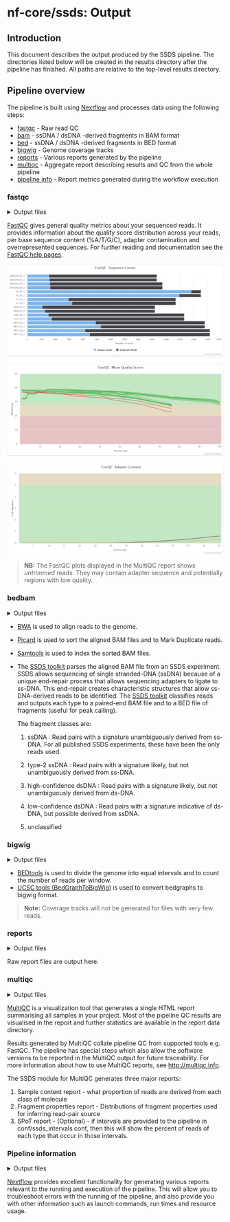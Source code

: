 # nf-core/ssds: Output

## Introduction

This document describes the output produced by the SSDS pipeline. The directories listed below will be created in the results directory after the pipeline has finished. All paths are relative to the top-level results directory.

## Pipeline overview
	
The pipeline is built using [Nextflow](https://www.nextflow.io/) and processes data using the following steps:

* [fastqc](#fastqc) - Raw read QC
* [bam](#bedbam") - ssDNA / dsDNA -derived fragments in BAM format
* [bed](#bedbam) - ssDNA / dsDNA -derived fragments in BED format
* [bigwig](#bigwig) - Genome coverage tracks
* [reports](#reports) - Various reports generated by the pipeline
* [multiqc](#multiqc) - Aggregate report describing results and QC from the whole pipeline
* [pipeline info](#pipeline-information) - Report metrics generated during the workflow execution

### fastqc

<details markdown="1">
<summary>Output files</summary>

* `fastqc/`
    * `*_fastqc.html`: FastQC report containing quality metrics.
    * `*_fastqc.zip`: Zip archive containing the FastQC report, tab-delimited data file and plot images.

</details>

[FastQC](http://www.bioinformatics.babraham.ac.uk/projects/fastqc/) gives general quality metrics about your sequenced reads. It provides information about the quality score distribution across your reads, per base sequence content (%A/T/G/C), adapter contamination and overrepresented sequences. For further reading and documentation see the [FastQC help pages](http://www.bioinformatics.babraham.ac.uk/projects/fastqc/Help/).

![MultiQC - FastQC sequence counts plot](images/mqc_fastqc_counts.png)

![MultiQC - FastQC mean quality scores plot](images/mqc_fastqc_quality.png)

![MultiQC - FastQC adapter content plot](images/mqc_fastqc_adapter.png)

> **NB:** The FastQC plots displayed in the MultiQC report shows _untrimmed_ reads. They may contain adapter sequence and potentially regions with low quality.

### bedbam

<details markdown="1">
<summary>Output files</summary>

* `bam/`
    * `<sample>.ssDNA.bam`: a BAM file containing reads derived from single-stranded DNA.
    * `<sample>.ssDNA_type2.bam`: a BAM file containing reads derived from lower-confidence (type-2) single-stranded DNA. These reads are low confidence because they may also be derived from dsDNA.
    * `<sample>.dsDNA_hiconf.bam`: a BAM file containing reads derived from higher confidence double-stranded DNA. Nonetheless, these reads may also be derived from ssDNA. 
    * `<sample>.dsDNA_loconf.bam`: a BAM file containing reads derived from lower confidence double-stranded DNA. The structure used to infer These reads may also be derived from ssDNA. 
    * `<sample>.unclassified.bam`: a BAM file containing unclassified reads. 
    * `<sample>.ssDNA.bam.bai`: index for a BAM file containing reads derived from single-stranded DNA.
    * `<sample>.ssDNA_type2.bam.bai`: index for a BAM file containing reads derived from lower-confidence (type-2) single-stranded DNA. These reads are low confidence because they may also be derived from dsDNA.
    * `<sample>.dsDNA_hiconf.bam.bai`: index for a BAM file containing reads derived from higher confidence double-stranded DNA. Nonetheless, these reads may also be derived from ssDNA. 
    * `<sample>.dsDNA_loconf.bam.bai`: index for a BAM file containing reads derived from lower confidence double-stranded DNA. The structure used to infer These reads may also be derived from ssDNA. 
    * `<sample>.unclassified.bam.bai`: index for a BAM file containing unclassified reads. 
    
* `bed/`
    * `<sample>.ssDNA.bed`: a BED file containing fragments derived from single-stranded DNA.
    * `<sample>.ssDNA_type2.bed`: a BED file containing fragments derived from lower-confidence (type-2) single-stranded DNA. These reads are low confidence because they may also be derived from dsDNA.
    * `<sample>.dsDNA_hiconf.bed`: a BED file containing fragments derived from higher confidence double-stranded DNA. Nonetheless, these reads may also be derived from ssDNA. 
    * `<sample>.dsDNA_loconf.bed`: a BED file containing fragments derived from lower confidence double-stranded DNA. The structure used to infer These reads may also be derived from ssDNA. 
    * `<sample>.unclassified.bed`: a BED file containing unclassified fragments. 

</details>

- [BWA](https://github.com/lh3/bwa) is used to align reads to the genome. 
- [Picard](https://broadinstitute.github.io/picard/) is used to sort the aligned BAM files and to Mark Duplicate reads. 
- [Samtools](http://www.htslib.org/) is used to index the sorted BAM files. 

- The [SSDS toolkit](https://github.com/kevbrick/ssds_pipeline_accessory_scripts) parses the aligned BAM file from an SSDS experiment. SSDS allows sequencing of single stranded-DNA (ssDNA) because of a unique end-repair process that allows sequencing adapters to ligate to ss-DNA. This end-repair creates characteristic structures that allow ss-DNA-derived reads to be identified. The [SSDS toolkit](https://github.com/kevbrick/ssds_pipeline_accessory_scripts) classifies reads and outputs each type to a paired-end BAM file and to a BED file of fragments (useful for peak calling).

	 The fragment classes are:   
	1. ssDNA : Read pairs with a signature unambiguously derived from ss-DNA. For all published SSDS experiments, these have been the only reads used.

	2. type-2 ssDNA : Read pairs with a signature likely, but not unambiguously derived from ss-DNA. 

	3. high-confidence dsDNA : Read pairs with a signature likely, but not unambiguously derived from ds-DNA. 

	4. low-confidence dsDNA : Read pairs with a signature indicative of ds-DNA, but possible derived from ssDNA.  

	5. unclassified

### bigwig

<details markdown="1">
<summary>Output files</summary>

* `bigwig/`
    * `<sample>.<read_type>.FWD.bigwig`: Genome coverage of reads that map to the forward (top) strand. 
    * `<sample>.<read_type>.REV.bigwig`: Genome coverage of reads that map to the reverse (bottom) strand. 
    * `<sample>.<read_type>.TOT.bigwig`: Genome coverage of all reads. 
    * `<sample>.<read_type>.FR.bigwig`: Genome coverage of the log2(fwd/reverse) read ratio. 
    
</details>


- [BEDtools](https://bedtools.readthedocs.io/en/latest/) is used to divide the genome into equal intervals and to count the number of reads per window. 
- [UCSC tools (BedGraphToBigWig)](https://hgdownload.soe.ucsc.edu/downloads.html#utilities_downloads) is used to convert bedgraphs to bigwig format. 

> **Note:** Coverage tracks will not be generated for files with very few reads.

### reports

<details markdown="1">
<summary>Output files</summary>

* `reports/`
    * `<sample_id>.*`: various reports used by multiqc.

</details>

Raw report files are output here.
### multiqc

<details markdown="1">
<summary>Output files</summary>

* `multiqc/`
    * `multiqc_report.html`: a standalone HTML file that can be viewed in your web browser.
    * `multiqc_data/`: directory containing parsed statistics from the different tools used in the pipeline.
    * `multiqc_plots/`: directory containing static images from the report in various formats.

</details>

[MultiQC](http://multiqc.info) is a visualization tool that generates a single HTML report summarising all samples in your project. Most of the pipeline QC results are visualised in the report and further statistics are available in the report data directory.

Results generated by MultiQC collate pipeline QC from supported tools e.g. FastQC. The pipeline has special steps which also allow the software versions to be reported in the MultiQC output for future traceability. For more information about how to use MultiQC reports, see <http://multiqc.info>.

The SSDS module for MultiQC generates three major reports: 
1. Sample content report - what proportion of reads are derived from each class of molecule
2. Fragment properties report - Distributions of fragment properties used for inferring read-pair source
3. SPoT report - (Optional) - if intervals are provided to the pipeline in conf/ssds_intervals.conf, then this will show the percent of reads of each type that occur in those intervals. 

### Pipeline information

<details markdown="1">
<summary>Output files</summary>

* `pipeline_info/`
    * Reports generated by Nextflow: `execution_report.html`, `execution_timeline.html`, `execution_trace.txt` and `pipeline_dag.dot`/`pipeline_dag.svg`.
    * Reports generated by the pipeline: `pipeline_report.html`, `pipeline_report.txt` and `software_versions.tsv`.
    * Reformatted samplesheet files used as input to the pipeline: `samplesheet.valid.csv`.

</details>

[Nextflow](https://www.nextflow.io/docs/latest/tracing.html) provides excellent functionality for generating various reports relevant to the running and execution of the pipeline. This will allow you to troubleshoot errors with the running of the pipeline, and also provide you with other information such as launch commands, run times and resource usage.

